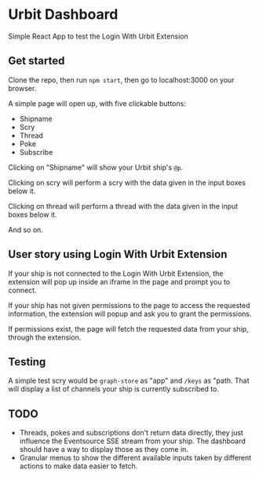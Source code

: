 # Urbit Dashboard

Simple React App to test the Login With Urbit Extension

## Get started
Clone the repo, then run `npm start`, then go to localhost:3000 on your browser.

A simple page will open up, with five clickable buttons:
- Shipname
- Scry
- Thread
- Poke
- Subscribe

Clicking on "Shipname" will show your Urbit ship's `@p`.

Clicking on scry will perform a scry with the data given in the input boxes below it.

Clicking on thread will perform a thread with the data given in the input boxes below it.

And so on.

## User story using Login With Urbit Extension
If your ship is not connected to the Login With Urbit Extension, the extension will pop up inside an iframe in the page and prompt you to connect.

If your ship has not given permissions to the page to access the requested information, the extension will popup and ask you to grant the permissions.

If permissions exist, the page will fetch the requested data from your ship, through the extension.

## Testing
A simple test scry would be `graph-store` as "app" and `/keys` as "path.
That will display a list of channels your ship is currently subscribed to.

## TODO
- Threads, pokes and subscriptions don't return data directly, they just influence the Eventsource SSE stream from your ship. The dashboard should have a way to display those as they come in.
- Granular menus to show the different available inputs taken by different actions to make data easier to fetch.



